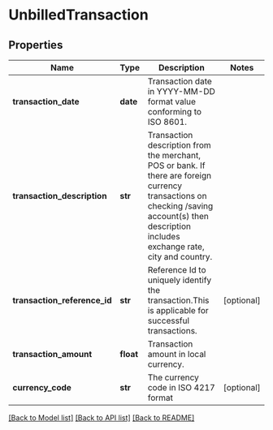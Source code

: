 # UnbilledTransaction

## Properties
Name | Type | Description | Notes
------------ | ------------- | ------------- | -------------
**transaction_date** | **date** | Transaction date in YYYY-MM-DD format value conforming to ISO 8601. | 
**transaction_description** | **str** | Transaction description from the merchant, POS or bank. If there are foreign currency transactions on checking /saving account(s) then description includes exchange rate, city and country. | 
**transaction_reference_id** | **str** | Reference Id to uniquely identify the transaction.This is applicable for successful transactions.  | [optional] 
**transaction_amount** | **float** | Transaction amount in local currency. | 
**currency_code** | **str** | The currency code in ISO 4217 format | [optional] 

[[Back to Model list]](../README.md#documentation-for-models) [[Back to API list]](../README.md#documentation-for-api-endpoints) [[Back to README]](../README.md)

